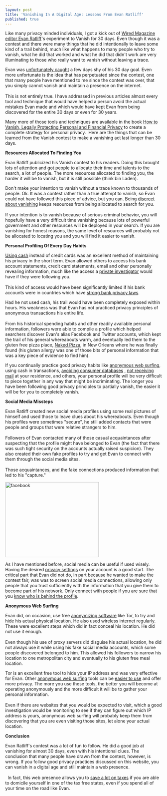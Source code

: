 ```yaml
---
layout: post
title: 'Vanishing In A Digital Age: Lessons From Evan Ratliff'
published: true
---
```

<p>Like many privacy minded individuals, I got a kick out of <a title="Digital Vanish " href="http://www.wired.com/vanish/" target="_blank">Wired Magazine editor Evan Ratliff</a>'s experiment to Vanish for 30 days. Even though it was a contest and there were many things that he did intentionally to leave some kind of a trail behind, much like what happens to many people who try to vanish, what he did that worked and what he did that didn't work are very illuminating to those who really want to vanish without leaving a trace.</p>
<p>Evan was  <a title="catching evan ratliff" href="http://blog.newscloud.com/2009/09/how-we-caught-evan-ratliff.html" target="_blank">unfortunately caught</a> a few days shy of his 30 day goal.  Even more unfortunate is the idea that has perpetuated since the contest, one that many people have mentioned to me since the contest was over, that you simply cannot vanish and maintain a presence on the internet. <br /><br /> This is not entirely true.  I have addressed in previous articles almost every tool and technique that would have helped a person avoid the actual mistakes Evan made and which would have kept Evan from being discovered for the entire 30 days or even for 30 years.</p>
<p>Many more of those tools and techniques are available in the book <a href="http://www.howtovanish.com/HTVBook">How to Vanish, Legally Protecting Personal and Financial Privacy</a> to create a complete strategy for personal privacy.  Here are the things that can be learned from the Vanish contest to make a vanishing act last longer than 30 days.</p>
<p><strong>Resources Allocated To Finding You</strong></p>
<p>Evan Ratliff publicized his Vanish contest to his readers.  Doing this brought lots of attention and got people to allocate their time and talents to the search, a lot of people.  The more resources allocated to finding you, the harder it will be to vanish, but it is still possible (think bin Laden).</p>
<p>Don't make your intention to vanish without a trace known to thousands of people.  Ok.  It was a contest rather than a true attempt to vanish, so Evan could not have followed this piece of advice, but you can. Being <a title="Digital Vanish" href="http://www.howtovanish.com/2009/08/the-truth-is-not-always-the-right-answer/" target="_blank">discreet about vanishing</a> keeps resources from being allocated to search for you.  <br /><br />If your intention is to vanish because of serious criminal behavior, you will hopefully have a very difficult time vanishing because lots of powerful government and other resources will be deployed in your search.  If you are vanishing for honest reasons, the same level of resources will probably not be allocated to  locating you and you will find it easier to vanish.</p>
<p><strong>Personal Profiling Of Every Day Habits</strong></p>
<p><a title="Use Cash" href="http://www.howtovanish.com/2009/10/the-sweet-sound-of-cash/" target="_blank">Using cash</a> instead of credit cards was an excellent method of maintaining his privacy in the short term.  Evan allowed others to access his bank account statements, credit card statements, email and other personally revealing information, much like the access a <a title="avoid private investigators" href="http://www.howtovanish.com/2009/08/avoid-private-investigators/" target="_blank">private investigator</a> would have if they were following you. <br /><br /> This kind of access would have been significantly limited if his bank accounts were in countries which have <a href="http://www.howtovanish.com/bankprivacyreport1">strong bank privacy laws</a>.</p>
<p>Had he not used cash, his trail would have been completely exposed within hours.  His weakness was that Evan has not practiced privacy principles of anonymous transactions his entire life.<br /><br /> From his historical spending habits and other readily available personal information, followers were able to compile a profile which helped searchers discover Evan's alias Facebook and Twitter accounts, which kept the trail of his general whereabouts warm, and eventually led them to the gluten free pizza place, <a title="gluten free pizza" href="http://nakedpizza.biz/" target="_blank">Naked Pizza</a>, in New Orleans where he was finally found (his gluten allergy was one of those bits of personal information that was a key piece of evidence to find him).</p>
<p>If you continually practice good privacy habits like <a title="Anonymous Web Surfing" href="http://www.howtovanish.com/IdentityCloaker" target="_blank">anonymous web surfing</a>, using cash in transactions, <a title="consumer databases" href="http://www.howtovanish.com/2009/11/transactional-databases-what-me-worry/" target="_blank">avoiding consumer databases</a> , <a title="earth class mail" href="http://www.runtogold.com/get-a-ghost-address/" target="_blank">not receiving mail</a> at your residence, and others, your personal profile will be very difficult to piece together in any way that might be incriminating.  The longer you have been following good privacy principles to partially vanish, the easier it will be for you to completely vanish.</p>
<p><strong>Social Media Missteps</strong></p>
<p>Evan Ratliff created new social media profiles using some real pictures of himself and used those to leave clues about his whereabouts.  Even though his profiles were sometimes "secure", he still added contacts that were people and groups that were relative strangers to him. <br /><br /> Followers of Evan contacted many of those casual acquaintances after suspecting that the profile might have belonged to Evan (the fact that there was such tight security on the accounts actually raised suspicion).   They also created their own fake profiles to try and get Evan to connect with them through the social media sites. <br /><br /> Those acquaintances, and the fake connections produced information that led to his "capture."</p>
<p><img class="aligncenter size-medium wp-image-558" title="facebook" src="{{ site.baseurl }}/images/facebook1-300x240.jpg" alt="facebook" width="300" height="240" /></p>
<p>As I have mentioned before, social media can be useful if used wisely.  Having the desired <a title="Facebook Privacy" href="http://www.howtovanish.com/2009/12/facebook-and-privacy-how-private-is-your-profile/" target="_blank">privacy settings</a> on your account is a good start.  The critical part that Evan did not do, in part because he wanted to make the contest fair, was was to screen social media connections, allowing only people that you trust sufficiently with the information that you give them to become part of his network.  Only connect with people if you are sure that you <a title="avoid pretexting" href="http://www.howtovanish.com/2009/08/avoid-pretexting/" target="_blank">know who is behind the profile</a>.</p>
<p><strong>Anonymous Web Surfing</strong></p>
<p>Evan did, on occasion, use free <a title="Anonymous Web Surfing" href="http://www.howtovanish.com/2009/08/anonymous-web-surfing/" target="_blank">anonymizing software</a> like Tor, to try and hide his actual physical location.  He also used wireless internet regularly.  These were excellent steps which did in fact conceal his location.  He did not use it enough.  <br /><br />Even though his use of proxy servers did disguise his actual location, he did not always use it while using his fake social media accounts, which some people discovered belonged to him.  This allowed his followers to narrow his location to one metropolitan city and eventually to his gluten free meal location.</p>
<p>Tor is an excellent free tool to hide your IP address and was very effective for Evan.  Other <a title="Anonymous Web Surfing" href="http://www.howtovanish.com/2009/11/should-i-pay-for-anonymous-web-surfing/" target="_blank">anonymous web surfing</a> tools can be <a title="Anonymous Web Surfing" href="http://www.howtovanish.com/IdentityCloaker" target="_blank">easier to use</a> and offer more privacy.  The more you use these tools, the better you will become at operating anonymously and the more difficult it will be to gather your personal information.<br /><br />  Even if there are websites that you would be expected to visit, which a  good investigation would be monitoring to see if they can figure out which IP address is yours, anonymous web surfing will probably keep them from discovering that you are even visiting those sites, let alone your actual location.</p>
<p><strong>Conclusion</strong></p>
<p>Evan Ratliff's contest was a lot of fun to follow.  He did a good job at vanishing for almost 30 days, even with his intentional clues.  The conclusion that many people have drawn from the contest, however, is wrong.  If you follow good privacy practices discussed on this website, you can vanish in a digital age and still maintain a web presence.<br /><br />  In fact, this web presence allows you to <a href="http://www.howtovanish.com/taxdomicile">save a lot on taxes</a> if you are able to domicile yourself in one of the tax free states, even if you spend all of your time on the road like Evan.</p>
